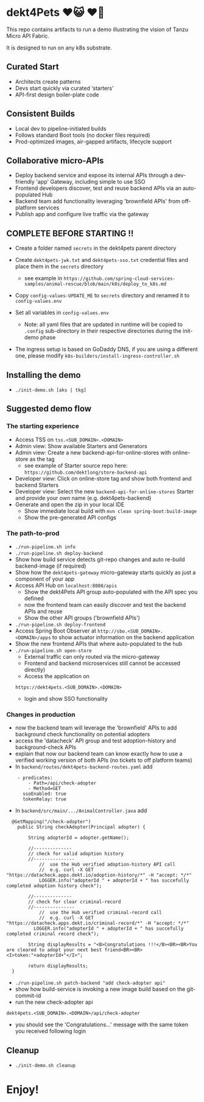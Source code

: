 
# dekt4Pets ♥️😺 ♥️🐶

This repo contains artifacts to run a demo illustrating the vision of Tanzu Micro API Fabric.

It is designed to run on any k8s substrate.

## Curated Start                                                   
- Architects create patterns                                      
- Devs start quickly via curated ‘starters’                           
- API-first design boiler-plate code                                  

## Consistent Builds                                                    
- Local dev to pipeline-initiated builds                          
- Follows standard Boot tools (no docker files required)               
- Prod-optimized images, air-gapped artifacts, lifecycle support        

## Collaborative micro-APIs 
- Deploy backend service and expose its internal APIs through a dev-friendly 'app' Gateway, including simple to use SSO
- Frontend developers discover, test and reuse backend APIs via an auto-populated Hub
- Backend team add functionality leveraging 'brownfield APIs' from off-platform services 
- Publish app and configure live traffic via the gateway

## COMPLETE BEFORE STARTING !!

- Create a folder named ```secrets``` in the dekt4pets parent directory

- Create ```dekt4pets-jwk.txt``` and ```dekt4pets-sso.txt``` credential files and place them in the ```secrets``` directory
  - see example in ```https://github.com/spring-cloud-services-samples/animal-rescue/blob/main/k8s/deploy_to_k8s.md```

- Copy ```config-values-UPDATE_ME``` to ```secrets``` directory and renamed it to ```config-values.env```

- Set all variables in ```config-values.env```
  - Note: all yaml files that are updated in runtime will be copied to ```.config``` sub-directory in their respective directories during the init-demo phase

- The ingress setup is based on GoDaddy DNS, if you are using a different one, please modify ```k8s-builders/install-ingress-controller.sh``` 

## Installing the demo

- ```./init-demo.sh [aks | tkg]```

## Suggested demo flow

### The starting experience
- Access TSS on ```tss.<SUB_DOMAIN>.<DOMAIN>```
- Admin view: Show available Starters and Generators
- Admin view: Create a new backend-api-for-online-stores with online-store as the tag
  - see example of Starter source repo here: ```https://github.com/dektlong/store-backend-api```
- Developer view: Click on online-store tag and show both frontend and backend Starters
- Developer view: Select the new ```backend-api-for-online-stores``` Starter and provide your own name (e.g. dekt4pets-backend)
- Generate and open the zip in your local IDE
  - Show immediate local build with ```mvn clean spring-boot:build-image```
  - Show the pre-generated API configs

### The path-to-prod
- ```./run-pipeline.sh info``` 
- ```./run-pipeline.sh deploy-backend```
- Show how build service detects git-repo changes and auto re-build backend-image (if required)
- Show how the ```dekt4pets-gateway``` micro-gateway starts quickly as just a component of your app
- Access API Hub on ```localhost:8080/apis```
  - Show the dekt4Pets API group auto-populated with the API spec you defined
  - now the frontend team can easily discover and test the backend APIs and reuse
  - Show the other API groups ('brownfield APIs')
- ```./run-pipeline.sh deploy-frontend```
- Access Spring Boot Observer at ```http://sbo.<SUB_DOMAIN>.<DOMAIN>/apps``` to show actuator information on the backend application 
- Show the new frontend APIs that where auto-populated to the hub
- ```./run-pipeline.sh open-store```
  - External traffic can only routed via the micro-gateway
  - Frontend and backend microservices still cannot be accessed directly) 
  - Access the application on 
  ```
  https://dekt4pets.<SUB_DOMAIN>.<DOMAIN>
  ```
  - login and show SSO functionality 

### Changes in production
- now the backend team will leverage the 'brownfield' APIs to add background check functionality on potential adopters
- access the 'datacheck' API group and test adoption-history and background-check APIs
- explain that now our backend team can know exactly how to use a verified working version of both APIs (no tickets to off platform teams)
- In ```backend/routes/dekt4pets-backend-routes.yaml``` add
```
    - predicates:
        - Path=/api/check-adopter
        - Method=GET
      ssoEnabled: true
      tokenRelay: true          
```
- In ```backend/src/main/.../AnimalController.java``` add
```
  @GetMapping("/check-adopter")
	public String checkAdopter(Principal adopter) {

    	String adopterId = adopter.getName();
    
		//--------------
		// check for valid adoption history
		//---------------
			//	use the Hub verified adoption-history API call
		  	//	e.g. curl -X GET "https://datacheck.apps.dekt.io/adoption-history/*" -H "accept: */*"
			LOGGER.info("adopterId " + adopterId + " has succefully completed adoption history check");

    	//--------------
		// check for clear criminal-record
		//---------------
			//	use the Hub verified criminal-record call
		  	//	e.g. curl -X GET "https://datacheck.apps.dekt.io/criminal-record/*" -H "accept: */*"
		  LOGGER.info("adopterId " + adopterId + " has succefully completed criminal record check");

		String displayResults = "<B>Congratulations !!!</B><BR><BR>You are cleared to adopt your next best friend<BR><BR><I>token:"+adopterId+"</I>";
		
		return displayResults;
  }
```
- ```./run-pipeline.sh patch-backend "add check-adopter api"```
- show how build-service is invoking a new image build based on the git-commit-id
- run the new check-adopter api 
```
dekt4pets.<SUB_DOMAIN>.<DOMAIN>/api/check-adopter
```
- you should see the 'Congratulations...' message with the same token you received following login

## Cleanup

- ```./init-demo.sh cleanup```

# Enjoy!
